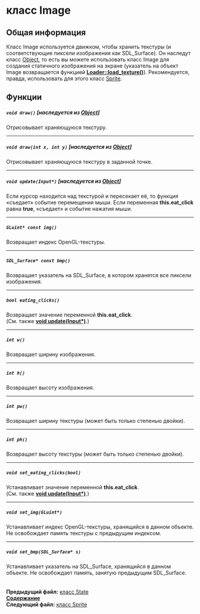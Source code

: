 ﻿# класс Image

## Общая информация

Класс Image используется движком, чтобы хранить текстуры (и соответствующие пиксели изображения как SDL_Surface). Он наследут класс [Object](04_Object.md), то есть вы можете использовать класс Image для создания статичного изображения на экране (указатель на объект Image возвращается функцией **[Loader::load_texture()](09_Loader.md#image-load_texturestring-filename-bool-keep_surface--true)**). Рекомендуется, правда, использовать для этого класс [Sprite](13_Sprite.md).

## Функции

##### `void draw()` [наследуется из [Object](04_Object.md#void-draw)]
Отрисовывает храняющуюся текстуру.  

----
##### `void draw(int x, int y)` [наследуется из [Object](04_Object.md#void-drawint-x-int-y)]
Отрисовывает храняющуюся текстуру в заданной точке.  

----
##### `void update(Input*)` [наследуется из [Object](04_Object.md#void-updateinput)]
Если курсор находится над текстурой и пересекает её, то функция «съедает» событие перемещения мыши. Если переменная **this.eat_click** равна **true**, «съедает» и событие нажатия мыши.  

----
##### `GLuint* const img()`
Возвращает индекс OpenGL-текстуры.  

----
##### `SDL_Surface* const bmp()`
Возвращает указатель на SDL_Surface, в котором хранятся все пиксели изображения.  

----
##### `bool eating_clicks()`
Возвращает значение переменной **this.eat_click**.  
(См. также **[void update(Input*)](12_Image.md#void-updateinput-inherited-from-object)**.)  

----
##### `int w()`
Возвращает ширину изображения.  

----
##### `int h()`
Возвращает высоту изображения. 

----
##### `int pw()`
Возвращает ширину текстуры (может быть только степенью двойки).  

----
##### `int ph()`
Возвращает высоту текстуры (может быть только степенью двойки).  

----
##### `void set_eating_clicks(bool)`
Устанавливает значение переменной **this.eat_click**.  
(См. также **[void update(Input*)](12_Image.md#void-updateinput-inherited-from-object)**.)  

----
##### `void set_img(GLuint*)`
Устанавливает индекс OpenGL-текстуры, хранящийся в данном объекте. Не освобождает память текстуры с предыдущим индексом.  

----
##### `void set_bmp(SDL_Surface* s)`
Устанавливает указатель на SDL_Surface, хранящийся в данном объекте. Не освобождает память, занятую предыдущим SDL_Surface.  
   
   
**Предыдущий файл:** [класс State](11_State.md)  
**[Содержание](00_Contents.md)**  
**Следующий файл:** [класс Sprite](13_Sprite.md)

